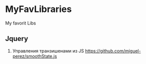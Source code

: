 # MyFavLibraries
My favorit Libs

## Jquery
1. Управления транзишенами из JS https://github.com/miguel-perez/smoothState.js
